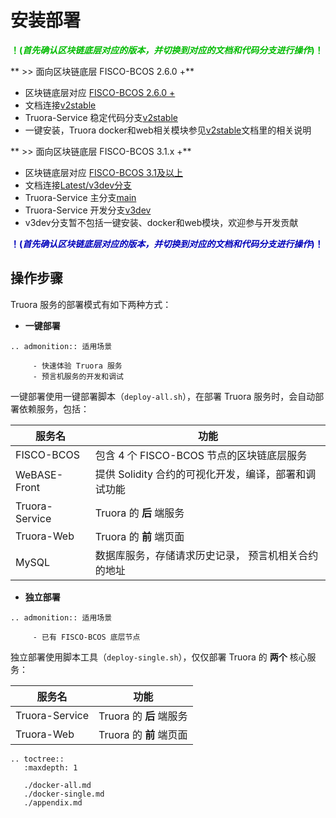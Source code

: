 

# 安装部署

**<font color=#00BB00>！(*首先确认区块链底层对应的版本，并切换到对应的文档和代码分支进行操作*)！</font>**

** >> 面向区块链底层 FISCO-BCOS 2.6.0 +**

* 区块链底层对应 [FISCO-BCOS 2.6.0 +](https://github.com/FISCO-BCOS/FISCO-BCOS/releases/tag/v2.6.0) 
* 文档连接[v2stable](https://truora.readthedocs.io/zh_CN/v2stable/)	 
* Truora-Service 稳定代码分支[v2stable](https://github.com/WeBankBlockchain/Truora-Service/tree/v2stable)
* 一键安装，Truora docker和web相关模块参见[v2stable](https://truora.readthedocs.io/zh_CN/v2stable/)文档里的相关说明

** >> 面向区块链底层 FISCO-BCOS 3.1.x +**

* 区块链底层对应 [FISCO-BCOS 3.1及以上](https://github.com/FISCO-BCOS/FISCO-BCOS)
* 文档连接[Latest/v3dev分支](https://truora.readthedocs.io/zh_CN/latest/)	
*  Truora-Service 主分支[main](https://github.com/WeBankBlockchain/Truora-Service/tree/main)
*  Truora-Service 开发分支[v3dev](https://github.com/WeBankBlockchain/Truora-Service/tree/v3dev)
*  v3dev分支暂不包括一键安装、docker和web模块，欢迎参与开发贡献

**<font color=#0000BB>！(*首先确认区块链底层对应的版本，并切换到对应的文档和代码分支进行操作*)！</font>**


		
		
## 操作步骤
<!--TODO. 调整格式-->
Truora 服务的部署模式有如下两种方式：

* **一键部署**

```eval_rst
.. admonition:: 适用场景

     - 快速体验 Truora 服务
     - 预言机服务的开发和调试
```

一键部署使用一键部署脚本（`deploy-all.sh`），在部署 Truora 服务时，会自动部署依赖服务，包括：

| 服务名  | 功能  |
|---|---|
| FISCO-BCOS  |  包含 4 个 FISCO-BCOS 节点的区块链底层服务 |
|  WeBASE-Front | 提供 Solidity 合约的可视化开发，编译，部署和调试功能  |
|  Truora-Service | Truora 的 **后** 端服务  |
| Truora-Web  | Truora 的 **前** 端页面  |
| MySQL  |  数据库服务，存储请求历史记录， 预言机相关合约的地址 |




* **独立部署**
```eval_rst
.. admonition:: 适用场景

     - 已有 FISCO-BCOS 底层节点
```

独立部署使用脚本工具（`deploy-single.sh`），仅仅部署 Truora 的 **两个** 核心服务：

| 服务名  | 功能  |
|---|---|
|  Truora-Service | Truora 的 **后** 端服务  |
| Truora-Web  | Truora 的 **前** 端页面  |


```eval_rst
.. toctree::
   :maxdepth: 1

   ./docker-all.md
   ./docker-single.md
   ./appendix.md
```

